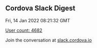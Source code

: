 ## Cordova Slack Digest
Fri, 14 Jan 2022 08:21:32 GMT

[User count: 4682](https://cordova.slack.com/)


Join the conversation at [slack.cordova.io](http://slack.cordova.io/)
